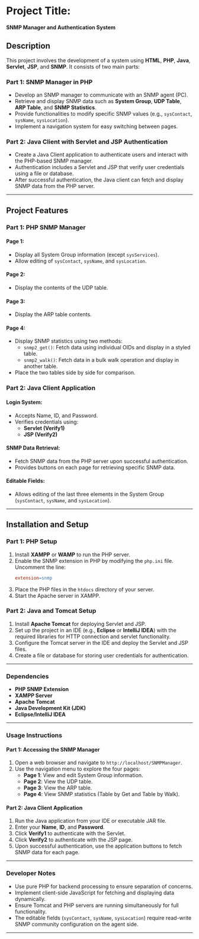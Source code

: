 # Project Title:  
**SNMP Manager and Authentication System**

## Description  
This project involves the development of a system using **HTML**, **PHP**, **Java**, **Servlet**, **JSP**, and **SNMP**. It consists of two main parts:

### Part 1: SNMP Manager in PHP  
- Develop an SNMP manager to communicate with an SNMP agent (PC).  
- Retrieve and display SNMP data such as **System Group**, **UDP Table**, **ARP Table**, and **SNMP Statistics**.  
- Provide functionalities to modify specific SNMP values (e.g., `sysContact`, `sysName`, `sysLocation`).  
- Implement a navigation system for easy switching between pages.

### Part 2: Java Client with Servlet and JSP Authentication  
- Create a Java Client application to authenticate users and interact with the PHP-based SNMP manager.  
- Authentication includes a Servlet and JSP that verify user credentials using a file or database.  
- After successful authentication, the Java client can fetch and display SNMP data from the PHP server.

---

## Project Features  

### Part 1: PHP SNMP Manager  
#### **Page 1:**  
- Display all System Group information (except `sysServices`).  
- Allow editing of `sysContact`, `sysName`, and `sysLocation`.  

#### **Page 2:**  
- Display the contents of the UDP table.  

#### **Page 3:**  
- Display the ARP table contents.  

#### **Page 4:**  
- Display SNMP statistics using two methods:  
  - `snmp2_get()`: Fetch data using individual OIDs and display in a styled table.  
  - `snmp2_walk()`: Fetch data in a bulk walk operation and display in another table.  
- Place the two tables side by side for comparison.

### Part 2: Java Client Application  
#### **Login System:**  
- Accepts Name, ID, and Password.  
- Verifies credentials using:  
  - **Servlet (Verify1)**  
  - **JSP (Verify2)**  

#### **SNMP Data Retrieval:**  
- Fetch SNMP data from the PHP server upon successful authentication.  
- Provides buttons on each page for retrieving specific SNMP data.  

#### **Editable Fields:**  
- Allows editing of the last three elements in the System Group (`sysContact`, `sysName`, and `sysLocation`).  

---

## Installation and Setup  

### Part 1: PHP Setup  
1. Install **XAMPP** or **WAMP** to run the PHP server.  
2. Enable the SNMP extension in PHP by modifying the `php.ini` file. Uncomment the line:  
   ```makefile
   extension=snmp
   ```
3. Place the PHP files in the `htdocs` directory of your server.  
4. Start the Apache server in XAMPP.  

### Part 2: Java and Tomcat Setup  
1. Install **Apache Tomcat** for deploying Servlet and JSP.  
2. Set up the project in an IDE (e.g., **Eclipse** or **IntelliJ IDEA**) with the required libraries for HTTP connection and servlet functionality.  
3. Configure the Tomcat server in the IDE and deploy the Servlet and JSP files.  
4. Create a file or database for storing user credentials for authentication.  

---

### Dependencies  
- **PHP SNMP Extension**  
- **XAMPP Server**  
- **Apache Tomcat**  
- **Java Development Kit (JDK)**  
- **Eclipse/IntelliJ IDEA**  

---

### Usage Instructions  

#### Part 1: Accessing the SNMP Manager  
1. Open a web browser and navigate to `http://localhost/SNMPManager`.  
2. Use the navigation menu to explore the four pages:  
   - **Page 1**: View and edit System Group information.  
   - **Page 2**: View the UDP table.  
   - **Page 3**: View the ARP table.  
   - **Page 4**: View SNMP statistics (Table by Get and Table by Walk).  

#### Part 2: Java Client Application  
1. Run the Java application from your IDE or executable JAR file.  
2. Enter your **Name**, **ID**, and **Password**.  
3. Click **Verify1** to authenticate with the Servlet.  
4. Click **Verify2** to authenticate with the JSP page.  
5. Upon successful authentication, use the application buttons to fetch SNMP data for each page.  

---

### Developer Notes  
- Use pure PHP for backend processing to ensure separation of concerns.  
- Implement client-side JavaScript for fetching and displaying data dynamically.  
- Ensure Tomcat and PHP servers are running simultaneously for full functionality.  
- The editable fields (`sysContact`, `sysName`, `sysLocation`) require read-write SNMP community configuration on the agent side.  

---
